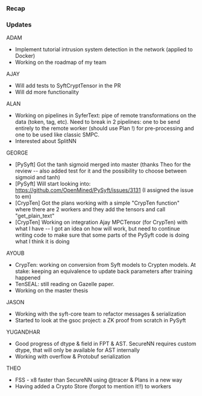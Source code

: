 ### Recap


### Updates

ADAM
- Implement tutorial intrusion system detection in the network (applied to Docker) 
- Working on the roadmap of my team

AJAY
- Will add tests to SyftCryptTensor in the PR
- Will dd more functionality

ALAN
- Working on pipelines in SyferText: pipe of remote transformations on the data (token, tag, etc). Need to break in 2 pipelines: one to be send entirely to the remote worker (should use Plan !) for pre-processing and one to be used like classic SMPC.
- Interested about SplitNN

GEORGE
- [PySyft] Got the tanh sigmoid merged into master (thanks Theo for the review -- also added test for it and the possibility to choose between sigmoid and tanh)
- [PySyft] Will start looking into: https://github.com/OpenMined/PySyft/issues/3131 (I assigned the issue to em)
- [CrypTen] Got the plans working with a simple "CrypTen function" where there are 2 workers and they add the tensors and call "get_plain_text"
- [CrypTen] Working on integration Ajay MPCTensor (for CrypTen) with what I have -- I got an idea on how will work, but need to continue writing code to make sure that some parts of the PySyft code is doing what I think it is doing

AYOUB
- CrypTen: working on conversion from Syft models to Crypten models. At stake: keeping an equivalence to update back parameters after training happened
- TenSEAL: still reading on Gazelle paper. 
- Working on the master thesis

JASON
- Working with the syft-core team to refactor messages & serialization
- Started to look at the gsoc project: a ZK proof from scratch in PySyft

YUGANDHAR
- Good progress of dtype & field in FPT & AST. SecureNN requires custom dtype, that will only be available for AST internally
- Working with overflow & Protobuf serialization

THEO
- FSS - x8 faster than SecureNN using @tracer & Plans in a new way
- Having added a Crypto Store (forgot to mention it!!) to workers
